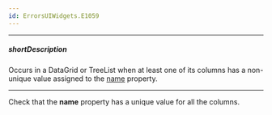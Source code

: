 ```yaml
---
id: ErrorsUIWidgets.E1059
---
```

---
##### shortDescription
Occurs in a DataGrid or TreeList when at least one of its columns has a non-unique value assigned to the [name](/api-reference/_hidden/GridBaseColumn/name.md '/Documentation/ApiReference/UI_Components/dxDataGrid/Configuration/columns/#name') property.

---
Check that the **name** property has a unique value for all the columns.
